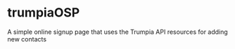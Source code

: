 # trumpiaOSP
A simple online signup page that uses the Trumpia API resources for adding new contacts
